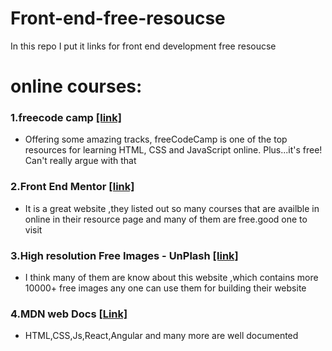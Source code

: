 # Front-end-free-resoucse
In this repo I put it links for front end development free resoucse


#  online  courses:
### 1.freecode camp [[link]](https://www.freecodecamp.org/)
- Offering some amazing tracks, freeCodeCamp is one of the top resources for learning HTML, CSS and JavaScript online. Plus...it's free! Can't really argue with that
 
 ### 2.Front End Mentor [[link]](https://www.frontendmentor.io/home)
 - It is a great website ,they listed out so many courses that are availble  in online in their resource page and many of them are free.good one to visit

### 3.High resolution Free Images - UnPlash [[link]](https://unsplash.com/)
  - I think many of them are know about this website ,which contains more 10000+ free images any one can use them for building their website

### 4.MDN web Docs [[Link]](https://developer.mozilla.org/en-US/)
- HTML,CSS,Js,React,Angular and many more are well documented

